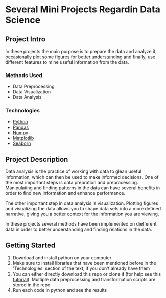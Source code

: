 # Several Mini Projects Regardin Data Science


## Project Intro
In these projects the main purpose is to prepare the data and analyze it, occasionally plot some figures for better understanding and finally, use different features to mine useful information from the data.

### Methods Used
* Data Preprocessing
* Data Visualization
* Data Analysis

### Technologies
* [Python](https://www.python.org/)
* [Pandas](https://pandas.pydata.org/)
* [Numpy](https://numpy.org/)
* [Matplotlib](https://matplotlib.org/)
* [Seaborn](https://seaborn.pydata.org/)

## Project Description
Data analysis is the practice of working with data to glean useful information, which can then be used to make informed decisions.
One of the most important steps is data prepration and preprocessing. Manipulating and finding patterns in the data can have several benefits in order to find new information and enhance performance.

The other important step in data analysis is visualization. Plotting figures and visualizing the data allows you to shape data sets into a more defined narrative, giving you a better context for the information you are viewing.

In these projects several methods have been implemented on diefferent data in order to better understanding and finding relations in the data.


## Getting Started

1. Download and install python on your computer
2. Make sure to install libraries that have been mentioned before in the 'Technologies' section of the text, if you don't already have them
3. You can either directly download this repo or clone it (for help see this [tutorial](https://help.github.com/articles/cloning-a-repository/)). Multiple data preprocessing and transformation scripts are stored in the repo
4. Run each code in python and see the results


